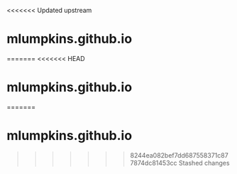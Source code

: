<<<<<<< Updated upstream
# mlumpkins.github.io
=======
<<<<<<< HEAD
# mlumpkins.github.io
=======
# mlumpkins.github.io
>>>>>>> 8244ea082bef7dd687558371c877874dc81453cc
>>>>>>> Stashed changes
